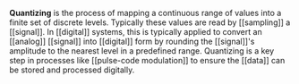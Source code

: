 **Quantizing** is the process of mapping a continuous range of values into a finite set of discrete levels. Typically these values are read by [[sampling]] a [[signal]]. In [[digital]] systems, this is typically applied to convert an [[analog]] [[signal]] into [[digital]] form by rounding the [[signal]]'s amplitude to the nearest level in a predefined range. Quantizing is a key step in processes like [[pulse-code modulation]] to ensure the [[data]] can be stored and processed digitally.